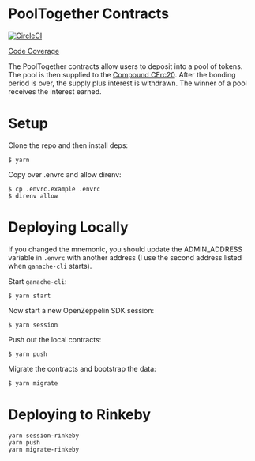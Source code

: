 # PoolTogether Contracts

[![CircleCI](https://circleci.com/gh/pooltogether/pooltogether-contracts/tree/v2.x.svg?style=svg)](https://circleci.com/gh/pooltogether/pooltogether-contracts/tree/v2.x)

[Code Coverage](https://v2.coverage.pooltogether.us/)

The PoolTogether contracts allow users to deposit into a pool of tokens.  The pool is then supplied to the [Compound CErc20](https://compound.finance/developers).  After the bonding period is over, the supply plus interest is withdrawn.  The winner of a pool receives the interest earned.

# Setup

Clone the repo and then install deps:

```
$ yarn
```

Copy over .envrc and allow direnv:

```
$ cp .envrc.example .envrc
$ direnv allow
```

# Deploying Locally

If you changed the mnemonic, you should update the ADMIN_ADDRESS variable in `.envrc` with another address (I use the second address listed when `ganache-cli` starts).

Start `ganache-cli`:

```
$ yarn start
```

Now start a new OpenZeppelin SDK session:

```
$ yarn session
```

Push out the local contracts:

```
$ yarn push
```

Migrate the contracts and bootstrap the data:

```
$ yarn migrate
```

# Deploying to Rinkeby

```
yarn session-rinkeby
yarn push
yarn migrate-rinkeby
```
